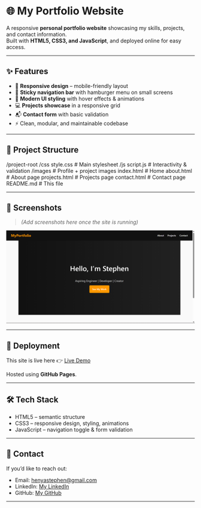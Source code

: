 # 🌐 My Portfolio Website

A responsive **personal portfolio website** showcasing my skills, projects, and contact information.  
Built with **HTML5, CSS3, and JavaScript**, and deployed online for easy access.

---

## ✨ Features
- 📱 **Responsive design** – mobile-friendly layout  
- 🧭 **Sticky navigation bar** with hamburger menu on small screens  
- 🎨 **Modern UI styling** with hover effects & animations  
- 💻 **Projects showcase** in a responsive grid  
- 📬 **Contact form** with basic validation  
- ⚡ Clean, modular, and maintainable codebase  

---

## 📂 Project Structure
/project-root
/css
style.css # Main stylesheet
/js
script.js # Interactivity & validation
/images # Profile + project images
index.html # Home
about.html # About page
projects.html # Projects page
contact.html # Contact page
README.md # This file


---

## 📸 Screenshots
> *(Add screenshots here once the site is running)*

![Homepage Preview](images/screenshot-home.png)

---

## 🚀 Deployment
This site is live here 👉 [Live Demo](https://stephen-henya.github.io/plp-webtechnologies-classroom-july2025-july-2025-final-project-and-deployment-Final-Project-and-Depl/)  

Hosted using **GitHub Pages**.  

---

## 🛠️ Tech Stack
- HTML5 – semantic structure  
- CSS3 – responsive design, styling, animations  
- JavaScript – navigation toggle & form validation  

---

## 📧 Contact
If you’d like to reach out:  
- Email: henyastephen@gmail.com  
- LinkedIn: [My LinkedIn](https://linkedin.com/in/stephen-henya)  
- GitHub: [My GitHub](https://github.com/stephen-henya)

---
